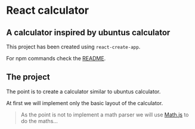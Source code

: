# React calculator

## A calculator inspired by ubuntus calculator

This project has been created using `react-create-app`.  

For npm commands check the [README](./README.md).

## The project

The point is to create a calculator similar to ubuntus calculator.

At first we will implement only the basic layout of the calculator.

>As the point is not to implement a math parser we will use [Math.js](https://mathjs.org) to do the maths...
